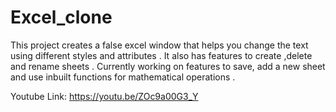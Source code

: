# Excel_clone


This project creates a false excel window that helps you change the text using different styles and attributes . It also has features to create ,delete and rename sheets .
Currently working on features to save, add a new sheet and use inbuilt functions for mathematical operations .


Youtube Link:
https://youtu.be/ZOc9a00G3_Y
